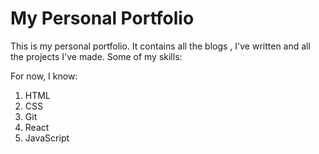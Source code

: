 # My Personal Portfolio
This is my personal portfolio.
It contains all the blogs , I've written and all the projects I've made.
Some of my skills:

For now, I know:
1. HTML
1. CSS
1. Git
1. React
1. JavaScript

